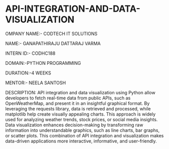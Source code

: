 # API-INTEGRATION-AND-DATA-VISUALIZATION
OMPANY NAME:- CODTECH IT SOLUTIONS

NAME:- GANAPATHIRAJU DATTARAJ VARMA

INTERN ID:- CODHC188

DOMAIN:-PYTHON PROGRAMMING

DURATION:-4 WEEKS

MENTOR:- NEELA SANTOSH

DESCRIPTION:
API integration and data visualization using Python allow developers to fetch real-time data from public APIs, such as OpenWeatherMap, and present it in an insightful graphical format. By leveraging the requests library, data is retrieved and processed, while matplotlib help create visually appealing charts. This approach is widely used for analyzing weather trends, stock prices, or social media insights. Data visualization enhances decision-making by transforming raw information into understandable graphics, such as line charts, bar graphs, or scatter plots. This combination of API integration and visualization makes data-driven applications more interactive, informative, and user-friendly.
